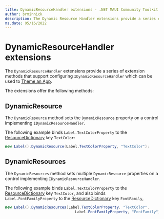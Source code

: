```yaml
---
title: DynamicResourceHandler extensions - .NET MAUI Community Toolkit
author: brminnick
description: The Dynamic Resource Handler extensions provide a series of extension methods that support configuring IDynamicResourceHandler
ms.date: 05/16/2022
---
```


# DynamicResourceHandler extensions

The `DynamicResourceHandler` extensions provide a series of extension methods that support configuring `IDynamicResourceHandler` which can be used to [Theme an App](/dotnet/maui/user-interface/theming).

The extensions offer the following methods:

## DynamicResource

The `DynamicResource` method sets the `DynamicResource` property on a control implementing `IDynamicResourceHandler`.

The following example binds `Label.TextColorProperty` to the [ResourceDictionary][resource-dictionaries-url] key `TextColor`:

```csharp
new Label().DynamicResource(Label.TextColorProperty, "TextColor");
```

## DynamicResources

The `DynamicResources` method sets multiple `DynamicResource` properties on a control implementing `IDynamicResourceHandler`.

The following example binds `Label.TextColorProperty` to the [ResourceDictionary][resource-dictionaries-url] key `TextColor`, and also binds `Label.FontFamilyProperty` to the [ResourceDictionary][resource-dictionaries-url] key `FontFamily`,

```csharp
new Label().DynamicResources(Label.TextColorProperty, "TextColor", 
                                Label.FontFamilyProperty, "FontFamily");
```

[resource-dictionaries-url]: /dotnet/maui/fundamentals/resource-dictionaries "Microsoft .NET MAUI Resource Dictionaries documentation"